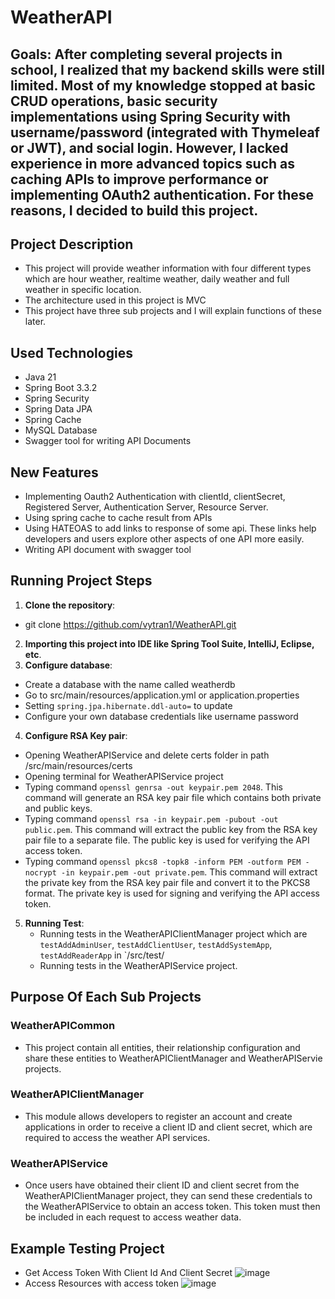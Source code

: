 # WeatherAPI
## Goals: After completing several projects in school, I realized that my backend skills were still limited. Most of my knowledge stopped at basic CRUD operations, basic security implementations using Spring Security with username/password (integrated with Thymeleaf or JWT), and social login. However, I lacked experience in more advanced topics such as caching APIs to improve performance or implementing OAuth2 authentication. For these reasons, I decided to build this project.
## Project Description
- This project will provide weather information with four different types which are hour weather, realtime weather, daily weather and full weather in specific location.
- The architecture used in this project is MVC
- This project have three sub projects and I will explain functions of these later.
## Used Technologies
- Java 21
- Spring Boot 3.3.2
- Spring Security
- Spring Data JPA
- Spring Cache
- MySQL Database
- Swagger tool for writing API Documents
## New Features 
- Implementing Oauth2 Authentication with clientId, clientSecret, Registered Server, Authentication Server, Resource Server.
- Using spring cache to cache result from APIs
- Using HATEOAS to add links to response of some api. These links help developers and users explore other aspects of one API more easily.
- Writing API document with swagger tool
## Running Project Steps
1. **Clone the repository**:
  - git clone https://github.com/vytran1/WeatherAPI.git
2. **Importing this project into IDE like Spring Tool Suite, IntelliJ, Eclipse, etc**.
3. **Configure database**:
  - Create a database with the name called weatherdb  
  - Go to src/main/resources/application.yml or application.properties
  - Setting `spring.jpa.hibernate.ddl-auto=` to update
  - Configure your own database credentials like username password
4. **Configure RSA Key pair**:
  - Opening WeatherAPIService and delete certs folder in path /src/main/resources/certs
  - Opening terminal for WeatherAPIService project
  - Typing command `openssl genrsa -out keypair.pem 2048`. This command will generate an RSA key pair file which contains both private and public keys.
  - Typing command `openssl rsa -in keypair.pem -pubout -out public.pem`. This command will extract the public key from the RSA key pair file to a separate file. The public key is used for verifying the API access token.
  - Typing command `openssl pkcs8 -topk8 -inform PEM -outform PEM -nocrypt -in keypair.pem -out private.pem`. This command will extract the private key from the RSA key pair file and convert it to the PKCS8 format. The private key is used for signing and verifying the API access token.

5. **Running Test**:
   - Running tests in the WeatherAPIClientManager project which are `testAddAdminUser`, `testAddClientUser`, `testAddSystemApp`, `testAddReaderApp` in `/src/test/
   - Running tests in the WeatherAPIService project.
## Purpose Of Each Sub Projects
### WeatherAPICommon
   - This project contain all entities, their relationship configuration and share these entities to WeatherAPIClientManager and WeatherAPIServie projects.
### WeatherAPIClientManager
   - This module allows developers to register an account and create applications in order to receive a client ID and client secret, which are required to access the weather API services.
### WeatherAPIService
   - Once users have obtained their client ID and client secret from the WeatherAPIClientManager project, they can send these credentials to the WeatherAPIService to obtain an access token. This token must then be included in each request to access weather data. 
## Example Testing Project
 - Get Access Token With Client Id And Client Secret
![image](https://github.com/user-attachments/assets/6bd53678-4f2a-47ff-84a7-b8afe08a2adb)
 - Access Resources with access token
![image](https://github.com/user-attachments/assets/69e8fa78-dcdb-484f-93bb-009f239e6a55)
 


